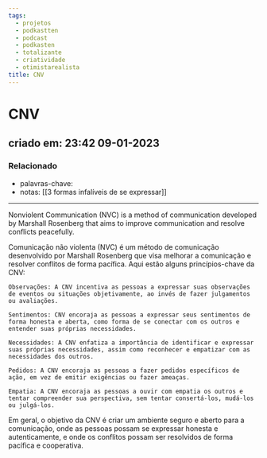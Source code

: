```yaml
---
tags:
  - projetos
  - podkastten
  - podcast
  - podkasten
  - totalizante
  - criatividade
  - otimistarealista
title: CNV
---
```


# CNV

## criado em: 23:42 09-01-2023

### Relacionado

- palavras-chave: 
- notas: [[3 formas infalíveis de se expressar]]
---

Nonviolent Communication (NVC) is a method of communication developed by Marshall Rosenberg that aims to improve communication and resolve conflicts peacefully. 

Comunicação não violenta (NVC) é um método de comunicação desenvolvido por Marshall Rosenberg que visa melhorar a comunicação e resolver conflitos de forma pacífica. Aqui estão alguns princípios-chave da CNV:

    Observações: A CNV incentiva as pessoas a expressar suas observações de eventos ou situações objetivamente, ao invés de fazer julgamentos ou avaliações.

    Sentimentos: CNV encoraja as pessoas a expressar seus sentimentos de forma honesta e aberta, como forma de se conectar com os outros e entender suas próprias necessidades.

    Necessidades: A CNV enfatiza a importância de identificar e expressar suas próprias necessidades, assim como reconhecer e empatizar com as necessidades dos outros.

    Pedidos: A CNV encoraja as pessoas a fazer pedidos específicos de ação, em vez de emitir exigências ou fazer ameaças.

    Empatia: A CNV encoraja as pessoas a ouvir com empatia os outros e tentar compreender sua perspectiva, sem tentar consertá-los, mudá-los ou julgá-los.

Em geral, o objetivo da CNV é criar um ambiente seguro e aberto para a comunicação, onde as pessoas possam se expressar honesta e autenticamente, e onde os conflitos possam ser resolvidos de forma pacífica e cooperativa.
